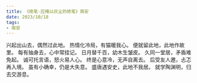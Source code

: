 ```yaml
---
title: 《绝笔·应掩以灰尘的绝笔》南安
date: 2023/10/18
tags:
- 南安
---
```

兴起出山去，偶然过此地。
热情化冷局，有猫暖我心。
便就留此地，此地作故里。
每有抽身去，心中常挂记。
日月替千百，幼木生皱皮。
久同一堂居，矛盾难免起。
诚可托言语，怒火易人心。
终是心意冷，无声自离去。
后受友人邀，忐忑再入境。
虽有小确幸，仍是大失意。
盛唐遇安史，此地不我居。
就学陶渊明，归去交游息。
